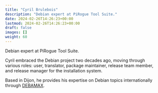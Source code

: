 ```yaml
---
title: "Cyril Brulebois"
description: "Debian expert at PiRogue Tool Suite."
date: 2024-02-26T14:26:23+00:00
lastmod: 2024-02-26T14:26:23+00:00
draft: false
images: []
weight: 60
---
```


Debian expert at PiRogue Tool Suite.

Cyril embraced the Debian project two decades ago, moving through various roles:
user, translator, package maintainer, release team member, and release manager
for the installation system.

Based in Dijon, he provides his expertise on Debian topics internationally
through [DEBAMAX](https://debamax.com/).